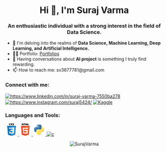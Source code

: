 <h1 align="center">Hi 👋, I'm Suraj Varma</h1>
<h3 align="center">An enthusiastic individual with a strong interest in the field of Data Science.</h3>

<ul>
  <li>🌱 I'm delving into the realms of <strong>Data Science, Machine Learning, Deep Learning, and Artificial Intelligence.</strong></li>
  <li>👨‍💻 Portfolio: <a href="https://github.com/suraj5424?tab=repositories" target="_blank">Portfolios</a></li>
  <li>💬 Having conversations about <strong>AI project</strong> is something I truly find rewarding.</li>
  <li>📫 How to reach me: sv3677781@gmail.com
</ul>

<h3 align="left">Connect with me:</h3>
<p align="left">
    <a href="https://www.linkedin.com/in/suraj-varma-7550ba278" target="blank"><img align="center" src="https://raw.githubusercontent.com/rahuldkjain/github-profile-readme-generator/master/src/images/icons/Social/linked-in-alt.svg" alt="https://www.linkedin.com/in/suraj-varma-7550ba278" height="30" width="40" /></a>
    <a href="https://www.instagram.com/suraj5424/" target="blank"><img align="center" src="https://raw.githubusercontent.com/rahuldkjain/github-profile-readme-generator/master/src/images/icons/Social/instagram.svg" alt="https://www.instagram.com/suraj5424/" height="30" width="40" /></a>
    <a href="https://www.kaggle.com/suraj5424" target="blank"><img align="center" src="https://github.com/rahuldkjain/github-profile-readme-generator/blob/master/src/images/icons/Social/kaggle.svg" alt="Kaggle" height="30" width="40" /></a>
<!--     <a href="https://mail.google.com/mail/u/?authuser=sv3677781@gmail.com" target="blank"><img align="center" src="https://github.com/dheereshagrwal/colored-icons/blob/master/public/icons/gmail/gmail.svg" alt="Gmail" height="30" width="40" /></a>
</p> -->

<h3 align="left">Languages and Tools:</h3>
<p align="left"> 
    <a href="https://www.w3schools.com/css/" target="_blank"> 
        <img src="https://raw.githubusercontent.com/devicons/devicon/master/icons/css3/css3-original-wordmark.svg" alt="css3" width="40" height="40"/> 
    </a> 
    <a href="https://www.w3.org/html/" target="_blank"> 
        <img src="https://raw.githubusercontent.com/devicons/devicon/master/icons/html5/html5-original-wordmark.svg" alt="html5" width="40" height="40"/> 
    </a> 
    <a href="https://www.python.org" target="_blank"> 
        <img src="https://raw.githubusercontent.com/devicons/devicon/master/icons/python/python-original.svg" alt="python" width="40" height="40"/> 
    </a> 
    <a href="https://cplusplus.com/" target="_blank"> 
        <img src="https://github.com/rahuldkjain/github-profile-readme-generator/blob/master/src/images/icons/ProgrammingLanguages/cpp.svg" alt="c" width="40" height="40"/> 
    </a> 
</p>

<p align="center">
    <img src="https://github-readme-stats.vercel.app/api?username=suraj5424&show_icons=true&locale=en" alt="SurajVarma" />
</p>
